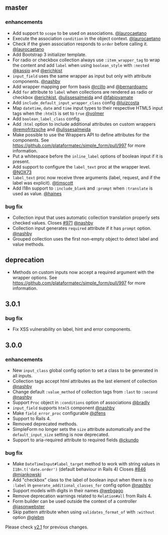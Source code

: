 ## master

### enhancements
  * Add support to `scope` to be used on associations. [@laurocaetano](https://github.com/laurocaetano)
  * Execute the association `condition` in the object context. [@laurocaetano](https://github.com/laurocaetano)
  * Check if the given association responds to `order` before calling it. [@laurocaetano](https://github.com/laurocaetano)
  * Add Bootstrap 3 initializer template.
  * For radio or checkbox collection always use `:item_wrapper_tag` to wrap the content and add `label` when using `boolean_style` with `:nested` [@kassio](https://github.com/kassio) and [@erichkist](https://github.com/erichkist)
  * `input_field` uses the same wrapper as input but only with attribute components. [@nashby](https://github.com/nashby)
  * Add wrapper mapping per form basis [@rcillo](https://github.com/rcillo) and [@bernardoamc](https://github.com/bernardoamc)
  * Add `for` attribute to `label` when collections are rendered as radio or checkbox [@erichkist](https://github.com/erichkist), [@ulissesalmeida](https://github.com/ulissesalmeida) and [@fabioyamate](https://github.com/fabioyamate)
  * Add `include_default_input_wrapper_class` config [@luizcosta](https://github.com/luizcosta)
  * Map `datetime`, `date` and `time` input types to their respective HTML5 input tags
  when the `:html5` is set to `true` [@volmer](https://github.com/volmer)
  * Add `boolean_label_class` config.
  * Add `:html` option to include additional attributes on custom wrappers [@remofritzsche](https://github.com/remofritzsche) and [@ulissesalmeida](https://github.com/ulissesalmeida)
  * Make possible to use the Wrappers API to define attributes for the components.
  See https://github.com/plataformatec/simple_form/pull/997 for more information.
  * Put a whitespace before the `inline_label` options of boolean input if it is present.
  * Add support to configure the `label_text` proc at the wrapper level. [@NOX73](https://github.com/NOX73)
  * `label_text` proc now receive three arguments (label, request, and if the label was explicit). [@timscott](https://github.com/timscott)
  * Add I18n support to `:include_blank` and `:prompt` when `:translate` is used as value. [@haines](https://github.com/plataformatec/simple_form/pull/616)

### bug fix
  * Collection input that uses automatic collection translation properly sets checked values.
  Closes [#971](https://github.com/plataformatec/simple_form/issues/971) [@nashby](https://github.com/nashby)
  * Collection input generates `required` attribute if it has `prompt` option. [@nashby](https://github.com/nashby)
  * Grouped collection uses the first non-empty object to detect label and value methods.

## deprecation
  * Methods on custom inputs now accept a required argument with the wrapper options.
  See https://github.com/plataformatec/simple_form/pull/997 for more information.

## 3.0.1

### bug fix
  * Fix XSS vulnerability on label, hint and error components.

## 3.0.0

### enhancements
  * New `input_class` global config option to set a class to be generated in all inputs.
  * Collection tags accept html attributes as the last element of collection [@nashby](https://github.com/nashby)
  * Change default `:value_method` of collection tags from `:last` to `:second` [@nashby](https://github.com/nashby)
  * Support `Proc` object in `:conditions` option of associations [@bradly](https://github.com/bradly)
  * `input_field` supports `html5` component [@nashby](https://github.com/nashby)
  * Make `field_error_proc` configurable [@dfens](https://github.com/dfens)
  * Support to Rails 4.
  * Removed deprecated methods.
  * SimpleForm no longer sets the `size` attribute automatically and the `default_input_size` setting
  is now deprecated.
  * Support to aria-required attribute to required fields [@ckundo](https://github.com/ckundo)

### bug fix
  * Make `DateTimeInput#label_target` method to work with string values in `I18n.t('date.order')` (default
  behaviour in Rails 4)
  Closes [#846](https://github.com/plataformatec/simple_form/issues/846) [@mjankowski](https://github.com/mjankowski)
  * Add "checkbox" class to the label of boolean input when there is no `:label`
  in `generate_additional_classes_for` config option [@nashby](https://github.com/nashby)
  * Support models with digits in their names [@webgago](https://github.com/webgago)
  * Remove deprecation warnings related to `Relation#all` from Rails 4.
  * Form builder can be used outside the context of a controller [@jasonwebster](https://github.com/jasonwebster)
  * Skip pattern attribute when using `validates_format_of` with `:without` option [@glebm](https://github.com/glebm)

Please check [v2.1](https://github.com/plataformatec/simple_form/blob/v2.1/CHANGELOG.md) for previous changes.
